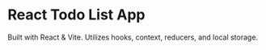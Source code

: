 # React Todo List App

Built with React &amp; Vite. Utilizes hooks, context, reducers, and local storage.


